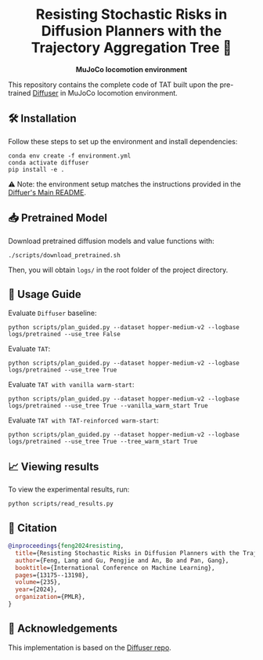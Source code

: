 <h1 align="center">
<b>
Resisting Stochastic Risks in Diffusion Planners with the Trajectory Aggregation Tree 🌳
</b>
</h1>

<div align="center">
  <b>
    MuJoCo locomotion environment
  </b>
</div>

This repository contains the complete code of TAT built upon the pre-trained [Diffuser](https://github.com/jannerm/diffuser) in MuJoCo locomotion environment.

## 🛠️ Installation
Follow these steps to set up the environment and install dependencies:
```
conda env create -f environment.yml
conda activate diffuser
pip install -e .
```
⚠️ Note: the environment setup matches the instructions provided in the [Diffuer's Main README](https://github.com/jannerm/diffuser/blob/main/README.md).

## 📥 Pretrained Model

Download pretrained diffusion models and value functions with:
```
./scripts/download_pretrained.sh
```
Then, you will obtain `logs/` in the root folder of the project directory.

## 🚀 Usage Guide
Evaluate `Diffuser` baseline:
```
python scripts/plan_guided.py --dataset hopper-medium-v2 --logbase logs/pretrained --use_tree False
```

Evaluate `TAT`:
```
python scripts/plan_guided.py --dataset hopper-medium-v2 --logbase logs/pretrained --use_tree True
```

Evaluate `TAT with vanilla warm-start`:
```
python scripts/plan_guided.py --dataset hopper-medium-v2 --logbase logs/pretrained --use_tree True --vanilla_warm_start True
```

Evaluate `TAT with TAT-reinforced warm-start`:
```
python scripts/plan_guided.py --dataset hopper-medium-v2 --logbase logs/pretrained --use_tree True --tree_warm_start True
```

## 📈 Viewing results

To view the experimental results, run:
```
python scripts/read_results.py
```

## 📝 Citation
```bibtex
@inproceedings{feng2024resisting,
  title={Resisting Stochastic Risks in Diffusion Planners with the Trajectory Aggregation Tree},
  author={Feng, Lang and Gu, Pengjie and An, Bo and Pan, Gang},
  booktitle={International Conference on Machine Learning},
  pages={13175--13198},
  volume={235},
  year={2024},
  organization={PMLR},
}
```

## 🙏 Acknowledgements

This implementation is based on the [Diffuser repo](https://github.com/jannerm/diffuser).


